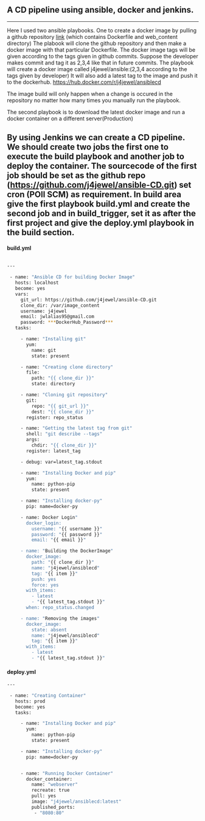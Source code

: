 ## A CD pipeline using ansible, docker and jenkins.

---
Here I used two ansible playbooks. One to create a docker image by pulling a github repository [link](https://github.com/j4jewel/ansible-CD) (which contains Dockerfile and web_content directory) The plabook will clone the github repository and then make a docker image with that particular Dockerfile. The docker image tags will be given according to the tags given in github commits. Suppose the developer makes commit and tag it as 2,3,4 like that in future commits. The playbook will create a docker image called j4jewel/ansible:(2,3,4 according to the tags given by developer) It will also add a latest tag to the image and push it to the dockerhub. https://hub.docker.com/r/j4jewel/ansiblecd 

The image build will only happen when a change is occured in the repository no matter how many times you manually run the playbook.

The second playbook is to download the latest docker image and run a docker container on a different server(Production)

By using Jenkins we can create a CD pipeline. We should create two jobs the first one to execute the build playbook and another job to deploy the container. The sourcecode of the first job should be set as the github repo (https://github.com/j4jewel/ansible-CD.git) set cron (POll SCM) as requirement.
In build area give the first playbook build.yml and create the second job and in build_trigger, set it as after the first project and give the deploy.yml playbook in the build section. 
---

#### build.yml
```sh

---

 - name: "Ansible CD for building Docker Image"
   hosts: localhost
   become: yes
   vars:
     git_url: https://github.com/j4jewel/ansible-CD.git
     clone_dir: /var/image_content
     username: j4jewel
     email: jwlalias95@gmail.com
     password: ***DockerHub_Password***
   tasks:

     - name: "Installing git"
       yum:
         name: git
         state: present

     - name: "Creating clone directory"
       file:
         path: "{{ clone_dir }}"
         state: directory

     - name: "Cloning git repository"
       git:
         repo: "{{ git_url }}"
         dest: "{{ clone_dir }}"
       register: repo_status

     - name: "Getting the latest tag from git"
       shell: "git describe --tags"
       args:
         chdir: "{{ clone_dir }}"
       register: latest_tag

     - debug: var=latest_tag.stdout

     - name: "Installing Docker and pip"
       yum:
         name: python-pip
         state: present

     - name: "Installing docker-py"
       pip: name=docker-py

     - name: Docker Login"
       docker_login:
         username: "{{ username }}"
         password: "{{ password }}"
         email: "{{ email }}"

     - name: "Building the DockerImage"
       docker_image:
         path: "{{ clone_dir }}"
         name: "j4jewel/ansiblecd"
         tag: "{{ item }}"
         push: yes
         force: yes
       with_items:
         - latest
         - "{{ latest_tag.stdout }}"
       when: repo_status.changed

     - name: "Removing the images"
       docker_image:
         state: absent
         name: "j4jewel/ansiblecd"
         tag: "{{ item }}"
       with_items:
         - latest
         - "{{ latest_tag.stdout }}"

```
#### deploy.yml
```sh
---

 - name: "Creating Container"
   hosts: prod
   become: yes
   tasks:

     - name: "Installing Docker and pip"
       yum:
         name: python-pip
         state: present

     - name: "Installing docker-py"
       pip: name=docker-py


     - name: "Running Docker Container"
       docker_container:
         name: "webserver"
         recreate: true
         pull: yes
         image: "j4jewel/ansiblecd:latest"
         published_ports:
          - "8080:80"

```



